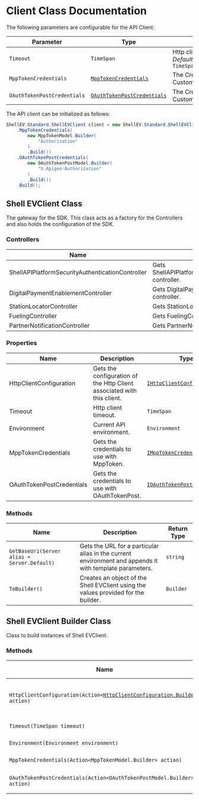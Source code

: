 
# Client Class Documentation

The following parameters are configurable for the API Client:

| Parameter | Type | Description |
|  --- | --- | --- |
| `Timeout` | `TimeSpan` | Http client timeout.<br>*Default*: `TimeSpan.FromSeconds(100)` |
| `MppTokenCredentials` | [`MppTokenCredentials`]($a/custom-header-signature.md) | The Credentials Setter for Custom Header Signature |
| `OAuthTokenPostCredentials` | [`OAuthTokenPostCredentials`]($a/custom-header-signature-1.md) | The Credentials Setter for Custom Header Signature |

The API client can be initialized as follows:

```csharp
ShellEV.Standard.ShellEVClient client = new ShellEV.Standard.ShellEVClient.Builder()
    .MppTokenCredentials(
        new MppTokenModel.Builder(
            "Authorization"
        )
        .Build())
    .OAuthTokenPostCredentials(
        new OAuthTokenPostModel.Builder(
            "X-Apigee-Authorization"
        )
        .Build())
    .Build();
```

## Shell EVClient Class

The gateway for the SDK. This class acts as a factory for the Controllers and also holds the configuration of the SDK.

### Controllers

| Name | Description |
|  --- | --- |
| ShellAPIPlatformSecurityAuthenticationController | Gets ShellAPIPlatformSecurityAuthenticationController controller. |
| DigitalPaymentEnablementController | Gets DigitalPaymentEnablementController controller. |
| StationLocatorController | Gets StationLocatorController controller. |
| FuelingController | Gets FuelingController controller. |
| PartnerNotificationController | Gets PartnerNotificationController controller. |

### Properties

| Name | Description | Type |
|  --- | --- | --- |
| HttpClientConfiguration | Gets the configuration of the Http Client associated with this client. | [`IHttpClientConfiguration`](http-client-configuration.md) |
| Timeout | Http client timeout. | `TimeSpan` |
| Environment | Current API environment. | `Environment` |
| MppTokenCredentials | Gets the credentials to use with MppToken. | [`IMppTokenCredentials`]($a/custom-header-signature.md) |
| OAuthTokenPostCredentials | Gets the credentials to use with OAuthTokenPost. | [`IOAuthTokenPostCredentials`]($a/custom-header-signature-1.md) |

### Methods

| Name | Description | Return Type |
|  --- | --- | --- |
| `GetBaseUri(Server alias = Server.Default)` | Gets the URL for a particular alias in the current environment and appends it with template parameters. | `string` |
| `ToBuilder()` | Creates an object of the Shell EVClient using the values provided for the builder. | `Builder` |

## Shell EVClient Builder Class

Class to build instances of Shell EVClient.

### Methods

| Name | Description | Return Type |
|  --- | --- | --- |
| `HttpClientConfiguration(Action<`[`HttpClientConfiguration.Builder`](http-client-configuration-builder.md)`> action)` | Gets the configuration of the Http Client associated with this client. | `Builder` |
| `Timeout(TimeSpan timeout)` | Http client timeout. | `Builder` |
| `Environment(Environment environment)` | Current API environment. | `Builder` |
| `MppTokenCredentials(Action<MppTokenModel.Builder> action)` | Sets credentials for MppToken. | `Builder` |
| `OAuthTokenPostCredentials(Action<OAuthTokenPostModel.Builder> action)` | Sets credentials for OAuthTokenPost. | `Builder` |

